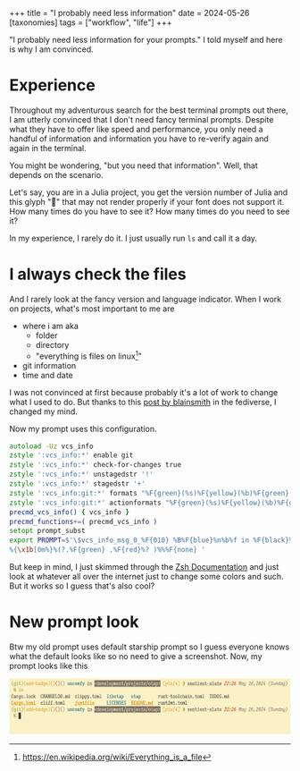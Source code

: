 +++
title = "I probably need less information"
date = 2024-05-26
[taxonomies]
tags = ["workflow", "life"]
+++

"I probably need less information for your prompts." I told myself and
here is why I am convinced.

# Experience

Throughout my adventurous search for the best terminal prompts out there,
I am utterly convinced that I don't need fancy terminal prompts. Despite
what they have to offer like speed and performance, you only need a handful
of information and information you have to re-verify again and again in
the terminal.

You might be wondering, "but you need that information". Well, that depends
on the scenario.

Let's say, you are in a Julia project, you get the version number of Julia and
this glyph "" that may not render properly if your font does not support it.
How many times do you have to see it? How many times do you need to see it?

In my experience, I rarely do it. I just usually run `ls` and call it a day.

# I always check the files

And I rarely look at the fancy version and language indicator. When I work
on projects, what's most important to me are
- where i am aka
  - folder
  - directory
  - "everything is files on linux[^lmao]"
- git information
- time and date

I was not convinced at first because probably it's a lot of
work to change what I used to do. But thanks to this [post by
blainsmith](https://fosstodon.org/@blainsmith/112054633913133165) in the
fediverse, I changed my mind.

Now my prompt uses this configuration.

```zsh
autoload -Uz vcs_info
zstyle ':vcs_info:*' enable git
zstyle ':vcs_info:*' check-for-changes true
zstyle ':vcs_info:*' unstagedstr '!'
zstyle ':vcs_info:*' stagedstr '+'
zstyle ':vcs_info:git:*' formats "%F{green}(%s)%F{yellow}(%b)%F{green}(%c)%F{red}(%u)%F{blue}(%m)"
zstyle ':vcs_info:git:*' actionformats "%F{green}(%s)%F{yellow}(%b)%F{green}(%c)%F{red}(%u)%F{blue}(%m)%F{002}(%a)"
precmd_vcs_info() { vcs_info }
precmd_functions+=( precmd_vcs_info )
setopt prompt_subst
export PROMPT=$'\$vcs_info_msg_0_%F{010} %B%F{blue}%n%b%f in %F{black}%K{7}<%3~>%k%f %F{yellow}[%y] %F{green}@ %B%U%F{white}%M%u%b %{\x1b[3m%F{red}%T%} %F{white}%D{%b %d,%Y (%A)}
%{\x1b[0m%}%(?.%F{green} .%F{red}%? )%%%F{none} '
```

But keep in mind, I just skimmed through the [Zsh
Documentation](https://zsh.sourceforge.io/Doc/Release/Prompt-Expansion.html)
and just look at whatever all over the internet just to change some colors and
such. But it works so I guess that's also cool?

# New prompt look

Btw my old prompt uses default starship prompt so I guess everyone knows what
the default looks like so no need to give a screenshot. Now, my prompt
looks like this

![New prompt](./new-prompt.webp)

[^lmao]: <https://en.wikipedia.org/wiki/Everything_is_a_file>
